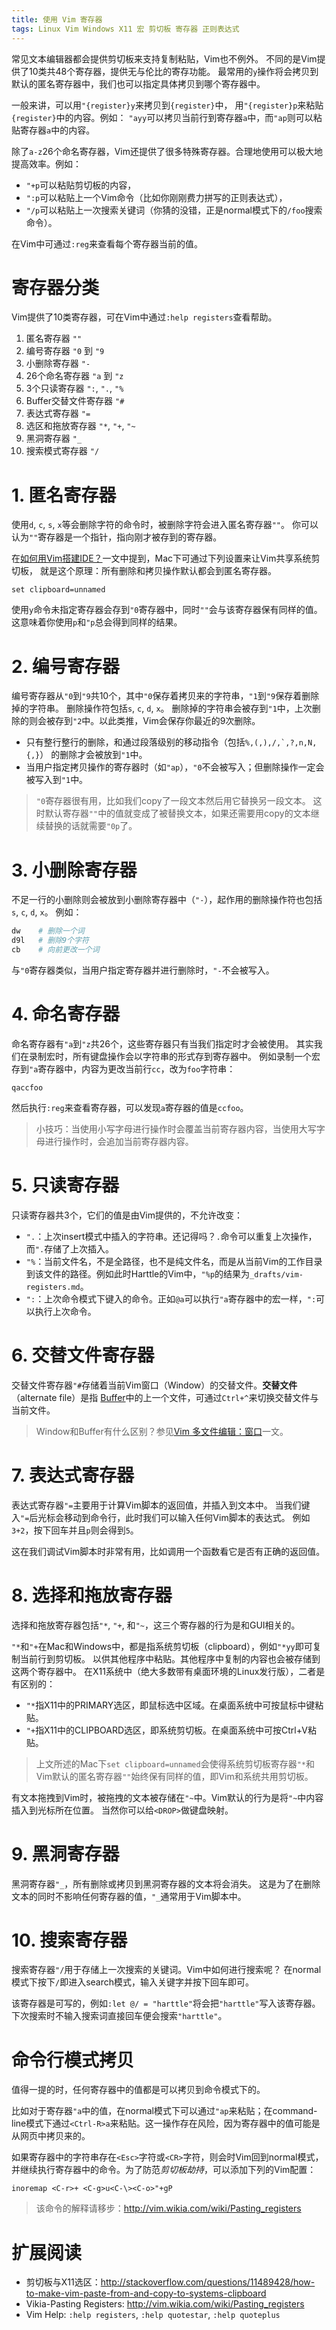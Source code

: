 ```yaml
---
title: 使用 Vim 寄存器
tags: Linux Vim Windows X11 宏 剪切板 寄存器 正则表达式
---
```


常见文本编辑器都会提供剪切板来支持复制粘贴，Vim也不例外。
不同的是Vim提供了10类共48个寄存器，提供无与伦比的寄存功能。
最常用的`y`操作将会拷贝到默认的匿名寄存器中，我们也可以指定具体拷贝到哪个寄存器中。

一般来讲，可以用`"{register}y`来拷贝到`{register}`中，
用`"{register}p`来粘贴`{register}`中的内容。例如：
`"ayy`可以拷贝当前行到寄存器`a`中，而`"ap`则可以粘贴寄存器`a`中的内容。

<!--more-->

除了`a-z`26个命名寄存器，Vim还提供了很多特殊寄存器。合理地使用可以极大地提高效率。例如：

* `"+p`可以粘贴剪切板的内容，
* `":p`可以粘贴上一个Vim命令（比如你刚刚费力拼写的正则表达式），
* `"/p`可以粘贴上一次搜索关键词（你猜的没错，正是normal模式下的`/foo`搜索命令）。

在Vim中可通过`:reg`来查看每个寄存器当前的值。

# 寄存器分类

Vim提供了10类寄存器，可在Vim中通过`:help registers`查看帮助。

1. 匿名寄存器 `""`
2. 编号寄存器 `"0` 到 `"9`
3. 小删除寄存器 `"-`
4. 26个命名寄存器 `"a` 到 `"z`
5. 3个只读寄存器 `":`, `".`, `"%`
6. Buffer交替文件寄存器 `"#`
7. 表达式寄存器 `"=`
8. 选区和拖放寄存器 `"*`, `"+`, `"~` 
9. 黑洞寄存器 `"_`
10. 搜索模式寄存器 `"/`

# 1. 匿名寄存器

使用`d`, `c`, `s`, `x`等会删除字符的命令时，被删除字符会进入匿名寄存器`""`。
你可以认为`""`寄存器是一个指针，指向刚才被存到的寄存器。

在[如何用Vim搭建IDE？][vim-ide]一文中提到，Mac下可通过下列设置来让Vim共享系统剪切板，
就是这个原理：所有删除和拷贝操作默认都会到匿名寄存器。

```vim
set clipboard=unnamed
```

使用`y`命令未指定寄存器会存到`"0`寄存器中，同时`""`会与该寄存器保有同样的值。
这意味着你使用`p`和`"p`总会得到同样的结果。

# 2. 编号寄存器

编号寄存器从`"0`到`"9`共10个，其中`"0`保存着拷贝来的字符串，`"1`到`"9`保存着删除掉的字符串。
删除操作符包括`s`, `c`, `d`, `x`。
删除掉的字符串会被存到`"1`中，上次删除的则会被存到`"2`中。以此类推，Vim会保存你最近的9次删除。

* 只有整行整行的删除，和通过段落级别的移动指令（包括``%,(,),/,`,?,n,N,{,}``）
  的删除才会被放到`"1`中。
* 当用户指定拷贝操作的寄存器时（如`"ap`），`"0`不会被写入；但删除操作一定会被写入到`"1`中。

> `"0`寄存器很有用，比如我们copy了一段文本然后用它替换另一段文本。
> 这时默认寄存器`""`中的值就变成了被替换文本，如果还需要用copy的文本继续替换的话就需要`"0p`了。

# 3. 小删除寄存器

不足一行的小删除则会被放到小删除寄存器中（`"-`），起作用的删除操作符也包括`s`, `c`, `d`, `x`。
例如：

```bash
dw    # 删除一个词
d9l   # 删除9个字符
cb    # 向前更改一个词
```

与`"0`寄存器类似，当用户指定寄存器并进行删除时，`"-`不会被写入。

# 4. 命名寄存器

命名寄存器有`"a`到`"z`共26个，这些寄存器只有当我们指定时才会被使用。
其实我们在录制宏时，所有键盘操作会以字符串的形式存到寄存器中。
例如录制一个宏存到`"a`寄存器中，内容为更改当前行`cc`，改为`foo`字符串：

```
qaccfoo
```

然后执行`:reg`来查看寄存器，可以发现`a`寄存器的值是`ccfoo`。

> 小技巧：当使用小写字母进行操作时会覆盖当前寄存器内容，当使用大写字母进行操作时，会追加当前寄存器内容。

# 5. 只读寄存器

只读寄存器共3个，它们的值是由Vim提供的，不允许改变：

* `".`：上次insert模式中插入的字符串。还记得吗？`.`命令可以重复上次操作，而`".`存储了上次插入。
* `"%`：当前文件名，不是全路径，也不是纯文件名，而是从当前Vim的工作目录到该文件的路径。例如此时Harttle的Vim中，`"%p`的结果为`_drafts/vim-registers.md`。
* `":`：上次命令模式下键入的命令。正如`@a`可以执行`"a`寄存器中的宏一样，`":`可以执行上次命令。

# 6. 交替文件寄存器

交替文件寄存器`"#`存储着当前Vim窗口（Window）的交替文件。**交替文件**（alternate file）是指
[Buffer][vim-buffer]中的上一个文件，可通过`Ctrl+^`来切换交替文件与当前文件。

> Window和Buffer有什么区别？参见[Vim 多文件编辑：窗口][vim-window]一文。

# 7. 表达式寄存器

表达式寄存器`"=`主要用于计算Vim脚本的返回值，并插入到文本中。
当我们键入`"=`后光标会移动到命令行，此时我们可以输入任何Vim脚本的表达式。
例如`3+2`，按下回车并且`p`则会得到`5`。

这在我们调试Vim脚本时非常有用，比如调用一个函数看它是否有正确的返回值。

# 8. 选择和拖放寄存器

选择和拖放寄存器包括`"*`, `"+`, 和`"~`，这三个寄存器的行为是和GUI相关的。

`"*`和`"+`在Mac和Windows中，都是指系统剪切板（clipboard），例如`"*yy`即可复制当前行到剪切板。
以供其他程序中粘贴。其他程序中复制的内容也会被存储到这两个寄存器中。
在X11系统中（绝大多数带有桌面环境的Linux发行版），二者是有区别的：

* `"*`指X11中的PRIMARY选区，即鼠标选中区域。在桌面系统中可按鼠标中键粘贴。
* `"+`指X11中的CLIPBOARD选区，即系统剪切板。在桌面系统中可按Ctrl+V粘贴。

> 上文所述的Mac下`set clipboard=unnamed`会使得系统剪切板寄存器`"*`和Vim默认的匿名寄存器`""`始终保有同样的值，即Vim和系统共用剪切板。

有文本拖拽到Vim时，被拖拽的文本被存储在`"~`中。Vim默认的行为是将`"~`中内容插入到光标所在位置。
当然你可以给`<DROP>`做键盘映射。

# 9. 黑洞寄存器

黑洞寄存器`"_`，所有删除或拷贝到黑洞寄存器的文本将会消失。
这是为了在删除文本的同时不影响任何寄存器的值，`"_`通常用于Vim脚本中。

# 10. 搜索寄存器

搜索寄存器`"/`用于存储上一次搜索的关键词。Vim中如何进行搜索呢？
在normal模式下按下`/`即进入search模式，输入关键字并按下回车即可。

该寄存器是可写的，例如`:let @/ = "harttle"`将会把`"harttle"`写入该寄存器。
下次搜索时不输入搜索词直接回车便会搜索`"harttle"`。

# 命令行模式拷贝

值得一提的时，任何寄存器中的值都是可以拷贝到命令模式下的。

比如对于寄存器`"a`中的值，在normal模式下可以通过`"ap`来粘贴；在command-line模式下通过`<Ctrl-R>a`来粘贴。这一操作存在风险，因为寄存器中的值可能是从网页中拷贝来的。

如果寄存器中的字符串存在`<Esc>`字符或`<CR>`字符，则会时Vim回到normal模式，
并继续执行寄存器中的命令。为了防范*剪切板劫持*，可以添加下列的Vim配置：

```vim
inoremap <C-r>+ <C-g>u<C-\><C-o>"+gP
```

> 该命令的解释请移步：<http://vim.wikia.com/wiki/Pasting_registers>

# 扩展阅读

* 剪切板与X11选区：<http://stackoverflow.com/questions/11489428/how-to-make-vim-paste-from-and-copy-to-systems-clipboard>
* Vikia-Pasting Registers: <http://vim.wikia.com/wiki/Pasting_registers>
* Vim Help: `:help registers`, `:help quotestar`, `:help quoteplus`

[vim-ide]: /2015/11/04/vim-ide.html
[vim-window]: /2015/11/14/vim-window.html
[vim-buffer]: /2015/11/17/vim-buffer.md
